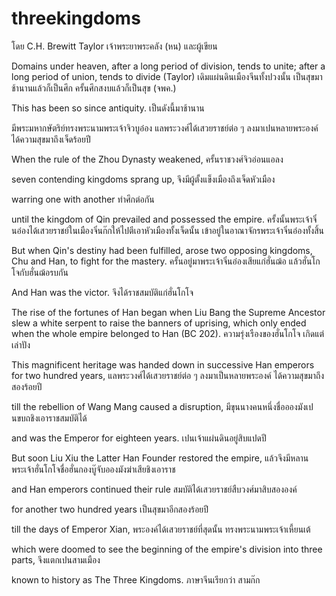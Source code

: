 # threekingdoms
โดย C.H. Brewitt Taylor เจ้าพระยาพระคลัง (หน) และผู้เขียน

Domains under heaven, after a long period of division, tends to unite; after a long period of union, tends to divide (Taylor)
เดิมแผ่นดินเมืองจีนทั้งปวงนั้น เป็นสุขมาช้านานแล้วก็เป็นศึก ครั้นศึกสงบแล้วก็เป็นสุข (จพค.)


This has been so since antiquity. 
เป็นดังนี้มาช้านาน


มีพระมหากษัตริย์ทรงพระนามพระเจ้าจิวบูอ๋อง แลพระวงศ์ได้เสวยราชย์ต่อ ๆ ลงมาเปนหลายพระองค์ ได้ความสุขมาถึงเจ็ดร้อยปี 

When the rule of the Zhou Dynasty weakened, 
ครั้นราชวงศ์จิวอ่อนแอลง

seven contending kingdoms sprang up, 
จึงมีผู้ตั้งแข็งเมืองถึงเจ็ดหัวเมือง

warring one with another 
ทำศึกต่อกัน

until the kingdom of Qin prevailed and possessed the empire. 
ครั้งนั้นพระเจ้าจิ๋นอ๋องได้เสวยราชย์ในเมืองจิ๋นก๊กให้ไปตีเอาหัวเมืองทั้งเจ็ดนั้น เข้าอยู่ในอาณาจักรพระเจ้าจิ๋นอ๋องทั้งสิ้น

But when Qin's destiny had been fulfilled, arose two opposing kingdoms, Chu and Han, to fight for the mastery. 
ครั้นอยู่มาพระเจ้าจิ๋นอ๋องเสียแก่ฮั่นฌ้อ แล้วฮั่นโกโจกับฮั่นฌ้อรบกัน

And Han was the victor.
จึงได้ราชสมบัติแก่ฮั่นโกโจ 

The rise of the fortunes of Han began when Liu Bang the Supreme Ancestor slew a white serpent to raise the banners of uprising, which only ended when the whole empire belonged to Han (BC 202). 
ความรุ่งเรืองของฮั่นโกโจ เกิดแต่เล่าปัง

This magnificent heritage was handed down in successive Han emperors for two hundred years, 
แลพระวงศ์ได้เสวยราชย์ต่อ ๆ ลงมาเป็นหลายพระองค์ ได้ความสุขมาถึงสองร้อยปี 

till the rebellion of Wang Mang caused a disruption, 
มีขุนนางคนหนึ่งชื่ออองมังเปนขบถชิงเอาราชสมบัติได้

and was the Emperor for eighteen years. 
เปนเจ้าแผ่นดินอยู่สิบแปดปี

But soon Liu Xiu the Latter Han Founder restored the empire, 
แล้วจึงมีหลานพระเจ้าฮั่นโกโจชื่อฮั่นกองบู๊จับอองมังฆ่าเสียชิงเอาราช 

and Han emperors continued their rule 
สมบัติได้เสวยราชย์สืบวงศ์มาสิบสององค์

for another two hundred years
เป็นสุขมาอีกสองร้อยปี

till the days of Emperor Xian, 
พระองค์ได้เสวยราชย์ที่สุดนั้น ทรงพระนามพระเจ้าเหี้ยนเต้ 

which were doomed to see the beginning of the empire's division into three parts, 
จึงแตกเปนสามเมือง

known to history as The Three Kingdoms.
ภาษาจีนเรียกว่า สามก๊ก

